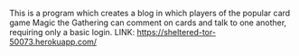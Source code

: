 This is a program which creates a blog in which players of the popular card game Magic the Gathering can comment on cards and talk to one another, requiring only a basic login. 
LINK:  https://sheltered-tor-50073.herokuapp.com/
